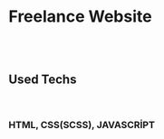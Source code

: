 <h1>Freelance Website </h1>
<br>
<br>
<h2>Used Techs</h2>
<br>
<h3>HTML, CSS(SCSS), JAVASCRİPT</h3>
<br>
